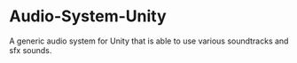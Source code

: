# Audio-System-Unity
A generic audio system for Unity that is able to use various soundtracks and sfx sounds.
